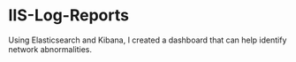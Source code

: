 # IIS-Log-Reports
Using Elasticsearch and Kibana, I created a dashboard that can help identify network abnormalities.
